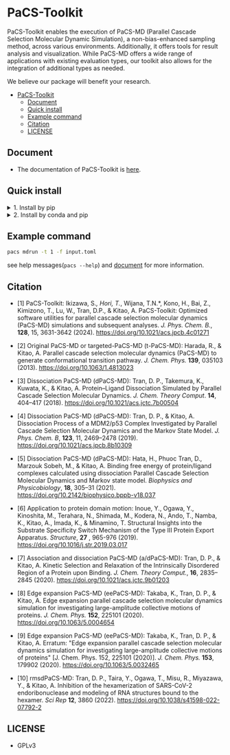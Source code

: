 # PaCS-Toolkit

PaCS-Toolkit enables the execution of PaCS-MD (Parallel Cascade Selection Molecular Dynamic Simulation), a non-bias-enhanced sampling method, across various environments. Additionally, it offers tools for result analysis and visualization.
While PaCS-MD offers a wide range of applications with existing evaluation types, our toolkit also allows for the integration of additional types as needed.

We believe our package will benefit your research.

- [PaCS-Toolkit](#pacs-toolkit)
  - [Document](#document)
  - [Quick install](#quick-install)
  - [Example command](#example-command)
  - [Citation](#citation)
  - [LICENSE](#license)


## Document
- The documentation of PaCS-Toolkit is [here](https://kitaolab.github.io/PaCS-Toolkit/).

## Quick install

<details><summary> 1. Install by pip </summary>

~~~shell
# Install all feautres of PaCS-Toolkit
pip install "pacs[all] @ git+https://github.com/Kitaolab/PaCS-Toolkit.git"
~~~

see [document](https://kitaolab.github.io/PaCS-Toolkit/) for more information.

</details>


<details><summary> 2. Install by conda and pip </summary>

~~~shell
conda create -n pacs "python>=3.8" -y
conda activate pacs

# Install all features of PaCS-Toolkit
pip install "pacs[all] @ git+https://github.com/Kitaolab/PaCS-Toolkit.git"
~~~

see [document](https://kitaolab.github.io/PaCS-Toolkit/) for more information.

</details>


## Example command
```sh
pacs mdrun -t 1 -f input.toml
```
see help messages(`pacs --help`) and [document](https://kitaolab.github.io/PaCS-Toolkit/) for more information.

## Citation
- [1] PaCS-Toolkit: Ikizawa, S.*, Hori, T.*, Wijana, T.N.*, Kono, H., Bai, Z., Kimizono, T., Lu, W., Tran, D.P., & Kitao, A. PaCS-Toolkit: Optimized software utilities for parallel cascade selection molecular dynamics (PaCS-MD) simulations and subsequent analyses. *J. Phys. Chem. B.*, **128**, 15, 3631-3642 (2024). https://doi.org/10.1021/acs.jpcb.4c01271

- [2] Original PaCS-MD or targeted-PaCS-MD (t-PaCS-MD): Harada, R., & Kitao, A. Parallel cascade selection molecular dynamics (PaCS-MD) to generate conformational transition pathway. *J. Chem. Phys.* **139**, 035103 (2013). https://doi.org/10.1063/1.4813023

- [3] Dissociation PaCS-MD (dPaCS-MD): Tran, D. P., Takemura, K., Kuwata, K., & Kitao, A. Protein–Ligand Dissociation Simulated by Parallel Cascade Selection Molecular Dynamics. *J. Chem. Theory Comput*. **14**, 404–417 (2018). https://doi.org/10.1021/acs.jctc.7b00504

- [4] Dissociation PaCS-MD (dPaCS-MD): Tran, D. P., & Kitao, A. Dissociation Process of a MDM2/p53 Complex Investigated by Parallel Cascade Selection Molecular Dynamics and the Markov State Model. *J. Phys. Chem. B*, **123**, 11, 2469–2478 (2019). https://doi.org/10.1021/acs.jpcb.8b10309

- [5] Dissociation PaCS-MD (dPaCS-MD): Hata, H., Phuoc Tran, D., Marzouk Sobeh, M., & Kitao, A. Binding free energy of protein/ligand complexes calculated using dissociation Parallel Cascade Selection Molecular Dynamics and Markov state model. *Biophysics and Physicobiology*, **18**, 305–31 (2021). https://doi.org/10.2142/biophysico.bppb-v18.037

- [6] Application to protein domain motion: Inoue, Y., Ogawa, Y., Kinoshita, M., Terahara, N., Shimada, M., Kodera, N., Ando, T., Namba, K., Kitao, A., Imada, K., & Minamino, T. Structural Insights into the Substrate Specificity Switch Mechanism of the Type III Protein Export Apparatus. *Structure*, **27** , 965-976 (2019). https://doi.org/10.1016/j.str.2019.03.017

- [7] Association and dissociation PaCS-MD (a/dPaCS-MD): Tran, D. P., & Kitao, A. Kinetic Selection and Relaxation of the Intrinsically Disordered Region of a Protein upon Binding. *J. Chem. Theory Comput.*, **16**, 2835–2845 (2020). https://doi.org/10.1021/acs.jctc.9b01203

- [8] Edge expansion PaCS-MD (eePaCS-MD): Takaba, K., Tran, D. P., & Kitao, A. Edge expansion parallel cascade selection molecular dynamics simulation for investigating large-amplitude collective motions of proteins. *J. Chem. Phys.* **152**, 225101 (2020). https://doi.org/10.1063/5.0004654

- [9] Edge expansion PaCS-MD (eePaCS-MD): Takaba, K., Tran, D. P., & Kitao, A.  Erratum: "Edge expansion parallel cascade selection molecular dynamics simulation for investigating large-amplitude collective motions of proteins" [J. Chem. Phys. 152, 225101 (2020)]. *J. Chem. Phys.* **153**, 179902 (2020). https://doi.org/10.1063/5.0032465

- [10] rmsdPaCS-MD: Tran, D. P., Taira, Y., Ogawa, T., Misu, R., Miyazawa, Y., & Kitao, A. Inhibition of the hexamerization of SARS-CoV-2 endoribonuclease and modeling of RNA structures bound to the hexamer. *Sci Rep* **12**, 3860 (2022). https://doi.org/10.1038/s41598-022-07792-2


## LICENSE
- GPLv3
